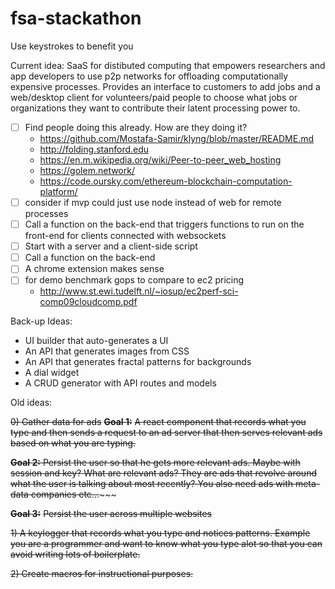 # fsa-stackathon

Use keystrokes to benefit you

Current idea: SaaS for distibuted computing that empowers researchers and app developers to use p2p networks for offloading computationally expensive processes. Provides an interface to customers to add jobs and a web/desktop client for volunteers/paid people to choose what jobs or organizations they want to contribute their latent processing power to. 

- [ ] Find people doing this already. How are they doing it?
   - https://github.com/Mostafa-Samir/klyng/blob/master/README.md
   - http://folding.stanford.edu
   - https://en.m.wikipedia.org/wiki/Peer-to-peer_web_hosting
   - https://golem.network/
   - https://code.oursky.com/ethereum-blockchain-computation-platform/
- [ ] consider if mvp could just use node instead of web for remote processes
- [ ] Call a function on the back-end that triggers functions to run on the front-end for clients connected with websockets
- [ ] Start with a server and a client-side script
- [ ] Call a function on the back-end
- [ ] A chrome extension makes sense
- [ ] for demo benchmark gops to compare to ec2 pricing
  - http://www.st.ewi.tudelft.nl/~iosup/ec2perf-sci-comp09cloudcomp.pdf

Back-up Ideas:

- UI builder that auto-generates a UI
- An API that generates images from CSS
- An API that generates fractal patterns for backgrounds
- A dial widget
- A CRUD generator with API routes and models

Old ideas:

~~0) Gather data for ads~~
~~**Goal 1:**~~
~~A react component that records what you type and then sends a request to an ad server
that then serves relevant ads based on what you are typing.~~

~~**Goal 2:**
Persist the user so that he gets more relevant ads. Maybe with session and key?
What are relevant ads? They are ads that revolve around what the user is talking about most recently? You also need ads with meta-data companies etc...~~~~~

~~**Goal 3:**~~
~~Persist the user across multiple websites~~

~~1) A keylogger that records what you type and notices patterns. Example you are a programmer and want to know what
you type alot so that you can avoid writing lots of boilerplate.~~

~~2) Create macros for instructional purposes.~~

